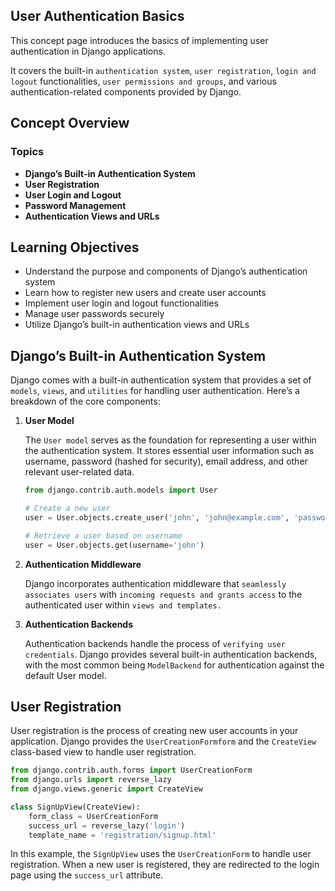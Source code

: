 ## User Authentication Basics
This concept page introduces the basics of implementing user authentication in Django applications. 

It covers the built-in `authentication system`, `user registration`, `login and logout` functionalities, `user permissions and groups`, and various authentication-related components provided by Django.

## Concept Overview
### Topics
- **Django’s Built-in Authentication System**
- **User Registration**
- **User Login and Logout**
- **Password Management**
- **Authentication Views and URLs**


## Learning Objectives
- Understand the purpose and components of Django’s authentication system
- Learn how to register new users and create user accounts
- Implement user login and logout functionalities
- Manage user passwords securely
- Utilize Django’s built-in authentication views and URLs


## Django’s Built-in Authentication System

Django comes with a built-in authentication system that provides a set of `models`, `views`, and `utilities` for handling user authentication. Here’s a breakdown of the core components:

1. **User Model**

    The `User model` serves as the foundation for representing a user within the authentication system. It stores essential user information such as username, password (hashed for security), email address, and other relevant user-related data.
    
    ```python
    from django.contrib.auth.models import User
    
    # Create a new user
    user = User.objects.create_user('john', 'john@example.com', 'password123')
    
    # Retrieve a user based on username
    user = User.objects.get(username='john')
    
    ```
2. **Authentication Middleware**

    Django incorporates authentication middleware that `seamlessly associates users` with `incoming requests and grants access` to the authenticated user within `views and templates.`

3. **Authentication Backends**

    Authentication backends handle the process of `verifying user credentials`. Django provides several built-in authentication backends, with the most common being `ModelBackend` for authentication against the default User model.

## User Registration
User registration is the process of creating new user accounts in your application. Django provides the `UserCreationFormform` and the     `CreateView ` class-based view to handle user registration.

```python
from django.contrib.auth.forms import UserCreationForm
from django.urls import reverse_lazy
from django.views.generic import CreateView

class SignUpView(CreateView):
    form_class = UserCreationForm
    success_url = reverse_lazy('login')
    template_name = 'registration/signup.html'
```
In this example, the `SignUpView` uses the `UserCreationForm` to handle user registration. When a new user is registered, they are redirected to the login page using the `success_url` attribute.